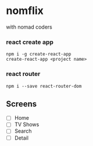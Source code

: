# nomflix
with nomad coders


### react create app
```
npm i -g create-react-app
create-react-app <project name>
```

### react router
```
npm i --save react-router-dom
```

## Screens

- [ ] Home
- [ ] TV Shows
- [ ] Search
- [ ] Detail